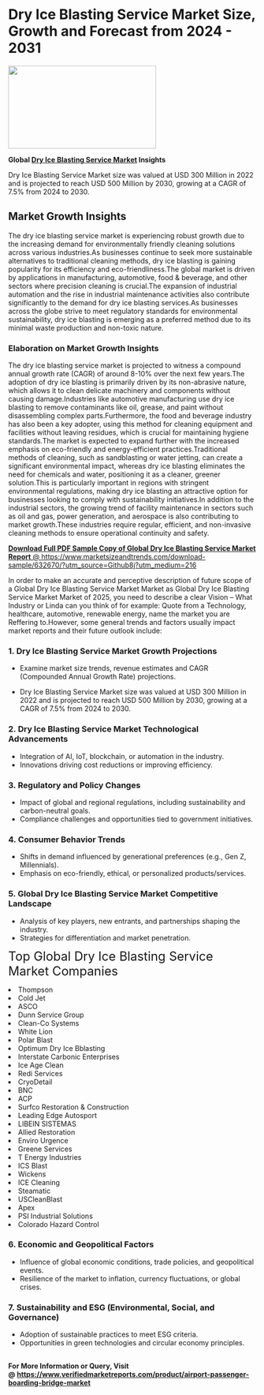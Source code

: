 <H1>Dry Ice Blasting Service Market Size, Growth and Forecast from 2024 - 2031</H1><img class="aligncenter size-medium wp-image-584254" src="https://thirdeyenews.in/wp-content/uploads/2024/09/Global-Market-Research-300x168.jpeg" alt="" width="300" height="168" /><p><strong>Global&nbsp;<a href="https://www.marketsizeandtrends.com/download-sample/632670/?utm_source=Github8j?utm_medium=216">Dry Ice Blasting Service Market</a> Insights</strong></p><p>Dry Ice Blasting Service Market size was valued at USD 300 Million in 2022 and is projected to reach USD 500 Million by 2030, growing at a CAGR of 7.5% from 2024 to 2030.</p><p><h2>Market Growth Insights</h2> The dry ice blasting service market is experiencing robust growth due to the increasing demand for environmentally friendly cleaning solutions across various industries.As businesses continue to seek more sustainable alternatives to traditional cleaning methods, dry ice blasting is gaining popularity for its efficiency and eco-friendliness.The global market is driven by applications in manufacturing, automotive, food & beverage, and other sectors where precision cleaning is crucial.The expansion of industrial automation and the rise in industrial maintenance activities also contribute significantly to the demand for dry ice blasting services.As businesses across the globe strive to meet regulatory standards for environmental sustainability, dry ice blasting is emerging as a preferred method due to its minimal waste production and non-toxic nature.<p><a href="#"></a></p> <h3>Elaboration on Market Growth Insights</h3> The dry ice blasting service market is projected to witness a compound annual growth rate (CAGR) of around 8-10% over the next few years.The adoption of dry ice blasting is primarily driven by its non-abrasive nature, which allows it to clean delicate machinery and components without causing damage.Industries like automotive manufacturing use dry ice blasting to remove contaminants like oil, grease, and paint without disassembling complex parts.Furthermore, the food and beverage industry has also been a key adopter, using this method for cleaning equipment and facilities without leaving residues, which is crucial for maintaining hygiene standards.The market is expected to expand further with the increased emphasis on eco-friendly and energy-efficient practices.Traditional methods of cleaning, such as sandblasting or water jetting, can create a significant environmental impact, whereas dry ice blasting eliminates the need for chemicals and water, positioning it as a cleaner, greener solution.This is particularly important in regions with stringent environmental regulations, making dry ice blasting an attractive option for businesses looking to comply with sustainability initiatives.In addition to the industrial sectors, the growing trend of facility maintenance in sectors such as oil and gas, power generation, and aerospace is also contributing to market growth.These industries require regular, efficient, and non-invasive cleaning methods to ensure operational continuity and safety.<p><a href="#"></p><p><span class=""><strong>Download Full PDF Sample Copy of Global Dry Ice Blasting Service Market Report</strong> @ <a href="https://www.marketsizeandtrends.com/download-sample/632670/?utm_source=Github8j?utm_medium=216" target="_blank">https://www.marketsizeandtrends.com/download-sample/632670/?utm_source=Github8j?utm_medium=216</a></span></p><p>In order to make an accurate and perceptive description of future scope of a Global&nbsp;Dry Ice Blasting Service Market Market as Global&nbsp;Dry Ice Blasting Service Market Market of 2025, you need to describe a clear Vision &ndash; What Industry or Linda can you think of for example: Quote from a Technology, healthcare, automotive, renewable energy, name the market you are Reffering to.However, some general trends and factors usually impact market reports and their future outlook include:</p><h3>1.&nbsp;<strong>Dry Ice Blasting Service Market Growth Projections</strong></h3><ul><li>Examine market size trends, revenue estimates and CAGR (Compounded Annual Growth Rate) projections.</li><li><p>Dry Ice Blasting Service Market size was valued at USD 300 Million in 2022 and is projected to reach USD 500 Million by 2030, growing at a CAGR of 7.5% from 2024 to 2030.</p></li></ul><h3>2.&nbsp;<strong>Dry Ice Blasting Service Market Technological Advancements</strong></h3><ul><li>Integration of AI, IoT, blockchain, or automation in the industry.</li><li>Innovations driving cost reductions or improving efficiency.</li></ul><h3>3.&nbsp;<strong>Regulatory and Policy Changes</strong></h3><ul><li>Impact of global and regional regulations, including sustainability and carbon-neutral goals.</li><li>Compliance challenges and opportunities tied to government initiatives.</li></ul><h3>4.&nbsp;<strong>Consumer Behavior Trends</strong></h3><ul><li>Shifts in demand influenced by generational preferences (e.g., Gen Z, Millennials).</li><li>Emphasis on eco-friendly, ethical, or personalized products/services.</li></ul><h3>5.&nbsp;<strong>Global Dry Ice Blasting Service Market Competitive Landscape</strong></h3><ul><li>Analysis of key players, new entrants, and partnerships shaping the industry.</li><li>Strategies for differentiation and market penetration.</li></ul><p data-pm-slice="1 1 []"><span style="color: inherit; font-family: inherit; font-size: 25px;">Top Global Dry Ice Blasting Service Market Companies</span></p><div class="" data-test-id=""><p><li>Thompson</li><li> Cold Jet</li><li> ASCO</li><li> Dunn Service Group</li><li> Clean-Co Systems</li><li> White Lion</li><li> Polar Blast</li><li> Optimum Dry Ice Bblasting</li><li> Interstate Carbonic Enterprises</li><li> Ice Age Clean</li><li> Redi Services</li><li> CryoDetail</li><li> BNC</li><li> ACP</li><li> Surfco Restoration & Construction</li><li> Leading Edge Autosport</li><li> LIBEIN SISTEMAS</li><li> Allied Restoration</li><li> Enviro Urgence</li><li> Greene Services</li><li> T Energy Industries</li><li> ICS Blast</li><li> Wickens</li><li> ICE Cleaning</li><li> Steamatic</li><li> USCleanBlast</li><li> Apex</li><li> PSI Industrial Solutions</li><li> Colorado Hazard Control</li></p></div><h3>6.&nbsp;<strong>Economic and Geopolitical Factors</strong></h3><ul><li>Influence of global economic conditions, trade policies, and geopolitical events.</li><li>Resilience of the market to inflation, currency fluctuations, or global crises.</li></ul><h3>7.&nbsp;<strong>Sustainability and ESG (Environmental, Social, and Governance)</strong></h3><ul><li>Adoption of sustainable practices to meet ESG criteria.</li><li>Opportunities in green technologies and circular economy principles.</li></ul><h2><strong style="font-size: 14px;">For More Information or Query, Visit @&nbsp;</strong><a style="background-color: #ffffff; font-size: 14px;" href="https://www.marketsizeandtrends.com/report/dry-ice-blasting-service-market/" target="_blank">https://www.verifiedmarketreports.com/product/airport-passenger-boarding-bridge-market</a></h2>